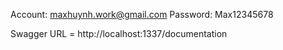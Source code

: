 Account: maxhuynh.work@gmail.com
Password: Max12345678

Swagger URL = http://localhost:1337/documentation